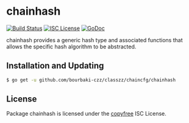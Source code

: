 chainhash
=========

[![Build Status](https://travis-ci.org/bourbaki-czz/classzz.png?branch=master)](https://travis-ci.org/bourbaki-czz/classzz)
[![ISC License](http://img.shields.io/badge/license-ISC-blue.svg)](http://copyfree.org)
[![GoDoc](https://img.shields.io/badge/godoc-reference-blue.svg)](http://godoc.org/github.com/bourbaki-czz/classzz/chaincfg/chainhash)


chainhash provides a generic hash type and associated functions that allows the
specific hash algorithm to be abstracted.

## Installation and Updating

```bash
$ go get -u github.com/bourbaki-czz/classzz/chaincfg/chainhash
```

## License

Package chainhash is licensed under the [copyfree](http://copyfree.org) ISC
License.
